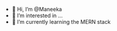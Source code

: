 - 👋 Hi, I’m @Maneeka
- 👀 I’m interested in ...
- 🌱 I’m currently learning the MERN stack

<!---
Maneeka/Maneeka is a ✨ special ✨ repository because its `README.md` (this file) appears on your GitHub profile.
You can click the Preview link to take a look at your changes.
--->
